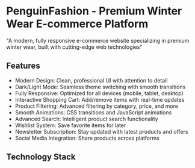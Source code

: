 # PenguinFashion - Premium Winter Wear E-commerce Platform

"A modern, fully responsive e-commerce website specializing in premium winter wear, built with cutting-edge web technologies"

## Features

- Modern Design: Clean, professional UI with attention to detail
- Dark/Light Mode: Seamless theme switching with smooth transitions
- Fully Responsive: Optimized for all devices (mobile, tablet, desktop)
- Interactive Shopping Cart: Add/remove items with real-time updates
- Product Filtering: Advanced filtering by category, price, and more
- Smooth Animations: CSS transitions and JavaScript animations
- Advanced Search: Intelligent product search functionality
- Wishlist System: Save favorite items for later
- Newsletter Subscription: Stay updated with latest products and offers
- Social Media Integration: Share products across platforms

## Technology Stack
